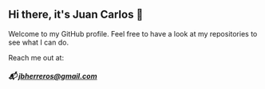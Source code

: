 ## Hi there, it's Juan Carlos 👋

Welcome to my GitHub profile. Feel free to have a look at my repositories to see what I can do. 

Reach me out at:
##### :mailbox_with_mail: jbherreros@gmail.com
